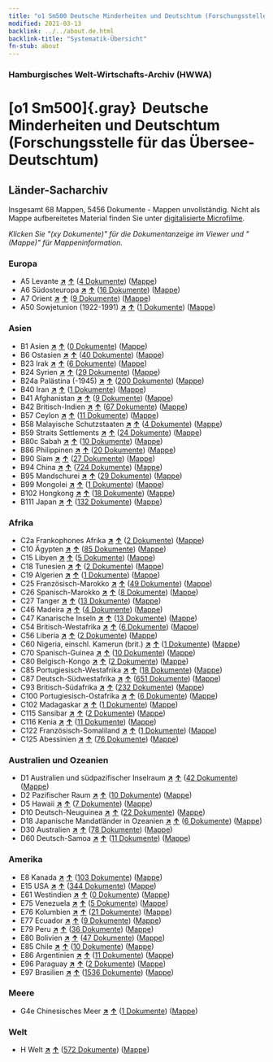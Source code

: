```yaml
---
title: "o1 Sm500 Deutsche Minderheiten und Deutschtum (Forschungsstelle für das Übersee-Deutschtum)"
modified: 2021-03-13
backlink: ../../about.de.html
backlink-title: "Systematik-Übersicht"
fn-stub: about
---
```


### Hamburgisches Welt-Wirtschafts-Archiv (HWWA)

# [o1 Sm500]{.gray}&#8201; Deutsche Minderheiten und Deutschtum (Forschungsstelle für das Übersee-Deutschtum)&#160; 







## Länder-Sacharchiv




Insgesamt 68 Mappen, 5456 Dokumente - Mappen unvollständig.
Nicht als Mappe aufbereitetes Material finden Sie unter [digitalisierte Microfilme](/film/h1_sh.de.html).

_Klicken Sie "(xy Dokumente)" für die Dokumentanzeige im Viewer und "(Mappe)" für Mappeninformation._




### Europa

- A5 Levante [**&nearr;**](../../../geo/i/140898/about.de.html "Levante (alle Mappen)") [**&uarr;**](../../../geo/about.de.html#A5 "Ländersystematik") (<a href="https://pm20.zbw.eu/iiifview/folder/sh/140898,145911" title="über: Levante : Deutsche Minderheiten und Deutschtum (Forschungsstelle für das Übersee-Deutschtum)" target="_blank">4 Dokumente</a>) ([Mappe](../../../../folder/sh/1408xx/140898/1459xx/145911/about.de.html))
- A6 Südosteuropa [**&nearr;**](../../../geo/i/140900/about.de.html "Südosteuropa (alle Mappen)") [**&uarr;**](../../../geo/about.de.html#A6 "Ländersystematik") (<a href="https://pm20.zbw.eu/iiifview/folder/sh/140900,145911" title="über: Südosteuropa : Deutsche Minderheiten und Deutschtum (Forschungsstelle für das Übersee-Deutschtum)" target="_blank">16 Dokumente</a>) ([Mappe](../../../../folder/sh/1409xx/140900/1459xx/145911/about.de.html))
- A7 Orient [**&nearr;**](../../../geo/i/140902/about.de.html "Orient (alle Mappen)") [**&uarr;**](../../../geo/about.de.html#A7 "Ländersystematik") (<a href="https://pm20.zbw.eu/iiifview/folder/sh/140902,145911" title="über: Orient : Deutsche Minderheiten und Deutschtum (Forschungsstelle für das Übersee-Deutschtum)" target="_blank">9 Dokumente</a>) ([Mappe](../../../../folder/sh/1409xx/140902/1459xx/145911/about.de.html))
- A50 Sowjetunion (1922-1991) [**&nearr;**](../../../geo/i/141043/about.de.html "Sowjetunion (1922-1991) (alle Mappen)") [**&uarr;**](../../../geo/about.de.html#A50 "Ländersystematik") (<a href="https://pm20.zbw.eu/iiifview/folder/sh/141043,145911" title="über: Sowjetunion (1922-1991) : Deutsche Minderheiten und Deutschtum (Forschungsstelle für das Übersee-Deutschtum)" target="_blank">1 Dokumente</a>) ([Mappe](../../../../folder/sh/1410xx/141043/1459xx/145911/about.de.html))

### Asien

- B1 Asien [**&nearr;**](../../../geo/i/141056/about.de.html "Asien (alle Mappen)") [**&uarr;**](../../../geo/about.de.html#B1 "Ländersystematik") (<a href="https://pm20.zbw.eu/iiifview/folder/sh/141056,145911" title="über: Asien : Deutsche Minderheiten und Deutschtum (Forschungsstelle für das Übersee-Deutschtum)" target="_blank">0 Dokumente</a>) ([Mappe](../../../../folder/sh/1410xx/141056/1459xx/145911/about.de.html))
- B6 Ostasien [**&nearr;**](../../../geo/i/141062/about.de.html "Ostasien (alle Mappen)") [**&uarr;**](../../../geo/about.de.html#B6 "Ländersystematik") (<a href="https://pm20.zbw.eu/iiifview/folder/sh/141062,145911" title="über: Ostasien : Deutsche Minderheiten und Deutschtum (Forschungsstelle für das Übersee-Deutschtum)" target="_blank">40 Dokumente</a>) ([Mappe](../../../../folder/sh/1410xx/141062/1459xx/145911/about.de.html))
- B23 Irak [**&nearr;**](../../../geo/i/141113/about.de.html "Irak (alle Mappen)") [**&uarr;**](../../../geo/about.de.html#B23 "Ländersystematik") (<a href="https://pm20.zbw.eu/iiifview/folder/sh/141113,145911" title="über: Irak : Deutsche Minderheiten und Deutschtum (Forschungsstelle für das Übersee-Deutschtum)" target="_blank">6 Dokumente</a>) ([Mappe](../../../../folder/sh/1411xx/141113/1459xx/145911/about.de.html))
- B24 Syrien [**&nearr;**](../../../geo/i/141114/about.de.html "Syrien (alle Mappen)") [**&uarr;**](../../../geo/about.de.html#B24 "Ländersystematik") (<a href="https://pm20.zbw.eu/iiifview/folder/sh/141114,145911" title="über: Syrien : Deutsche Minderheiten und Deutschtum (Forschungsstelle für das Übersee-Deutschtum)" target="_blank">29 Dokumente</a>) ([Mappe](../../../../folder/sh/1411xx/141114/1459xx/145911/about.de.html))
- B24a Palästina (-1945) [**&nearr;**](../../../geo/i/141115/about.de.html "Palästina (-1945) (alle Mappen)") [**&uarr;**](../../../geo/about.de.html#B24a "Ländersystematik") (<a href="https://pm20.zbw.eu/iiifview/folder/sh/141115,145911" title="über: Palästina (-1945) : Deutsche Minderheiten und Deutschtum (Forschungsstelle für das Übersee-Deutschtum)" target="_blank">200 Dokumente</a>) ([Mappe](../../../../folder/sh/1411xx/141115/1459xx/145911/about.de.html))
- B40 Iran [**&nearr;**](../../../geo/i/141186/about.de.html "Iran (alle Mappen)") [**&uarr;**](../../../geo/about.de.html#B40 "Ländersystematik") (<a href="https://pm20.zbw.eu/iiifview/folder/sh/141186,145911" title="über: Iran : Deutsche Minderheiten und Deutschtum (Forschungsstelle für das Übersee-Deutschtum)" target="_blank">1 Dokumente</a>) ([Mappe](../../../../folder/sh/1411xx/141186/1459xx/145911/about.de.html))
- B41 Afghanistan [**&nearr;**](../../../geo/i/141188/about.de.html "Afghanistan (alle Mappen)") [**&uarr;**](../../../geo/about.de.html#B41 "Ländersystematik") (<a href="https://pm20.zbw.eu/iiifview/folder/sh/141188,145911" title="über: Afghanistan : Deutsche Minderheiten und Deutschtum (Forschungsstelle für das Übersee-Deutschtum)" target="_blank">9 Dokumente</a>) ([Mappe](../../../../folder/sh/1411xx/141188/1459xx/145911/about.de.html))
- B42 Britisch-Indien [**&nearr;**](../../../geo/i/141189/about.de.html "Britisch-Indien (alle Mappen)") [**&uarr;**](../../../geo/about.de.html#B42 "Ländersystematik") (<a href="https://pm20.zbw.eu/iiifview/folder/sh/141189,145911" title="über: Britisch-Indien : Deutsche Minderheiten und Deutschtum (Forschungsstelle für das Übersee-Deutschtum)" target="_blank">67 Dokumente</a>) ([Mappe](../../../../folder/sh/1411xx/141189/1459xx/145911/about.de.html))
- B57 Ceylon [**&nearr;**](../../../geo/i/141204/about.de.html "Ceylon (alle Mappen)") [**&uarr;**](../../../geo/about.de.html#B57 "Ländersystematik") (<a href="https://pm20.zbw.eu/iiifview/folder/sh/141204,145911" title="über: Ceylon : Deutsche Minderheiten und Deutschtum (Forschungsstelle für das Übersee-Deutschtum)" target="_blank">11 Dokumente</a>) ([Mappe](../../../../folder/sh/1412xx/141204/1459xx/145911/about.de.html))
- B58 Malayische Schutzstaaten [**&nearr;**](../../../geo/i/141206/about.de.html "Malayische Schutzstaaten (alle Mappen)") [**&uarr;**](../../../geo/about.de.html#B58 "Ländersystematik") (<a href="https://pm20.zbw.eu/iiifview/folder/sh/141206,145911" title="über: Malayische Schutzstaaten : Deutsche Minderheiten und Deutschtum (Forschungsstelle für das Übersee-Deutschtum)" target="_blank">4 Dokumente</a>) ([Mappe](../../../../folder/sh/1412xx/141206/1459xx/145911/about.de.html))
- B59 Straits Settlements [**&nearr;**](../../../geo/i/141211/about.de.html "Straits Settlements (alle Mappen)") [**&uarr;**](../../../geo/about.de.html#B59 "Ländersystematik") (<a href="https://pm20.zbw.eu/iiifview/folder/sh/141211,145911" title="über: Straits Settlements : Deutsche Minderheiten und Deutschtum (Forschungsstelle für das Übersee-Deutschtum)" target="_blank">24 Dokumente</a>) ([Mappe](../../../../folder/sh/1412xx/141211/1459xx/145911/about.de.html))
- B80c Sabah [**&nearr;**](../../../geo/i/141234/about.de.html "Sabah (alle Mappen)") [**&uarr;**](../../../geo/about.de.html#B80c "Ländersystematik") (<a href="https://pm20.zbw.eu/iiifview/folder/sh/141234,145911" title="über: Sabah : Deutsche Minderheiten und Deutschtum (Forschungsstelle für das Übersee-Deutschtum)" target="_blank">10 Dokumente</a>) ([Mappe](../../../../folder/sh/1412xx/141234/1459xx/145911/about.de.html))
- B86 Philippinen [**&nearr;**](../../../geo/i/141240/about.de.html "Philippinen (alle Mappen)") [**&uarr;**](../../../geo/about.de.html#B86 "Ländersystematik") (<a href="https://pm20.zbw.eu/iiifview/folder/sh/141240,145911" title="über: Philippinen : Deutsche Minderheiten und Deutschtum (Forschungsstelle für das Übersee-Deutschtum)" target="_blank">20 Dokumente</a>) ([Mappe](../../../../folder/sh/1412xx/141240/1459xx/145911/about.de.html))
- B90 Siam [**&nearr;**](../../../geo/i/141242/about.de.html "Siam (alle Mappen)") [**&uarr;**](../../../geo/about.de.html#B90 "Ländersystematik") (<a href="https://pm20.zbw.eu/iiifview/folder/sh/141242,145911" title="über: Siam : Deutsche Minderheiten und Deutschtum (Forschungsstelle für das Übersee-Deutschtum)" target="_blank">27 Dokumente</a>) ([Mappe](../../../../folder/sh/1412xx/141242/1459xx/145911/about.de.html))
- B94 China [**&nearr;**](../../../geo/i/141253/about.de.html "China (alle Mappen)") [**&uarr;**](../../../geo/about.de.html#B94 "Ländersystematik") (<a href="https://pm20.zbw.eu/iiifview/folder/sh/141253,145911" title="über: China : Deutsche Minderheiten und Deutschtum (Forschungsstelle für das Übersee-Deutschtum)" target="_blank">724 Dokumente</a>) ([Mappe](../../../../folder/sh/1412xx/141253/1459xx/145911/about.de.html))
- B95 Mandschurei [**&nearr;**](../../../geo/i/141258/about.de.html "Mandschurei (alle Mappen)") [**&uarr;**](../../../geo/about.de.html#B95 "Ländersystematik") (<a href="https://pm20.zbw.eu/iiifview/folder/sh/141258,145911" title="über: Mandschurei : Deutsche Minderheiten und Deutschtum (Forschungsstelle für das Übersee-Deutschtum)" target="_blank">29 Dokumente</a>) ([Mappe](../../../../folder/sh/1412xx/141258/1459xx/145911/about.de.html))
- B99 Mongolei [**&nearr;**](../../../geo/i/141261/about.de.html "Mongolei (alle Mappen)") [**&uarr;**](../../../geo/about.de.html#B99 "Ländersystematik") (<a href="https://pm20.zbw.eu/iiifview/folder/sh/141261,145911" title="über: Mongolei : Deutsche Minderheiten und Deutschtum (Forschungsstelle für das Übersee-Deutschtum)" target="_blank">1 Dokumente</a>) ([Mappe](../../../../folder/sh/1412xx/141261/1459xx/145911/about.de.html))
- B102 Hongkong [**&nearr;**](../../../geo/i/141268/about.de.html "Hongkong (alle Mappen)") [**&uarr;**](../../../geo/about.de.html#B102 "Ländersystematik") (<a href="https://pm20.zbw.eu/iiifview/folder/sh/141268,145911" title="über: Hongkong : Deutsche Minderheiten und Deutschtum (Forschungsstelle für das Übersee-Deutschtum)" target="_blank">18 Dokumente</a>) ([Mappe](../../../../folder/sh/1412xx/141268/1459xx/145911/about.de.html))
- B111 Japan [**&nearr;**](../../../geo/i/141272/about.de.html "Japan (alle Mappen)") [**&uarr;**](../../../geo/about.de.html#B111 "Ländersystematik") (<a href="https://pm20.zbw.eu/iiifview/folder/sh/141272,145911" title="über: Japan : Deutsche Minderheiten und Deutschtum (Forschungsstelle für das Übersee-Deutschtum)" target="_blank">132 Dokumente</a>) ([Mappe](../../../../folder/sh/1412xx/141272/1459xx/145911/about.de.html))

### Afrika

- C2a Frankophones Afrika [**&nearr;**](../../../geo/i/141312/about.de.html "Frankophones Afrika (alle Mappen)") [**&uarr;**](../../../geo/about.de.html#C2a "Ländersystematik") (<a href="https://pm20.zbw.eu/iiifview/folder/sh/141312,145911" title="über: Frankophones Afrika : Deutsche Minderheiten und Deutschtum (Forschungsstelle für das Übersee-Deutschtum)" target="_blank">2 Dokumente</a>) ([Mappe](../../../../folder/sh/1413xx/141312/1459xx/145911/about.de.html))
- C10 Ägypten [**&nearr;**](../../../geo/i/141336/about.de.html "Ägypten (alle Mappen)") [**&uarr;**](../../../geo/about.de.html#C10 "Ländersystematik") (<a href="https://pm20.zbw.eu/iiifview/folder/sh/141336,145911" title="über: Ägypten : Deutsche Minderheiten und Deutschtum (Forschungsstelle für das Übersee-Deutschtum)" target="_blank">85 Dokumente</a>) ([Mappe](../../../../folder/sh/1413xx/141336/1459xx/145911/about.de.html))
- C15 Libyen [**&nearr;**](../../../geo/i/141339/about.de.html "Libyen (alle Mappen)") [**&uarr;**](../../../geo/about.de.html#C15 "Ländersystematik") (<a href="https://pm20.zbw.eu/iiifview/folder/sh/141339,145911" title="über: Libyen : Deutsche Minderheiten und Deutschtum (Forschungsstelle für das Übersee-Deutschtum)" target="_blank">5 Dokumente</a>) ([Mappe](../../../../folder/sh/1413xx/141339/1459xx/145911/about.de.html))
- C18 Tunesien [**&nearr;**](../../../geo/i/141353/about.de.html "Tunesien (alle Mappen)") [**&uarr;**](../../../geo/about.de.html#C18 "Ländersystematik") (<a href="https://pm20.zbw.eu/iiifview/folder/sh/141353,145911" title="über: Tunesien : Deutsche Minderheiten und Deutschtum (Forschungsstelle für das Übersee-Deutschtum)" target="_blank">2 Dokumente</a>) ([Mappe](../../../../folder/sh/1413xx/141353/1459xx/145911/about.de.html))
- C19 Algerien [**&nearr;**](../../../geo/i/141354/about.de.html "Algerien (alle Mappen)") [**&uarr;**](../../../geo/about.de.html#C19 "Ländersystematik") (<a href="https://pm20.zbw.eu/iiifview/folder/sh/141354,145911" title="über: Algerien : Deutsche Minderheiten und Deutschtum (Forschungsstelle für das Übersee-Deutschtum)" target="_blank">1 Dokumente</a>) ([Mappe](../../../../folder/sh/1413xx/141354/1459xx/145911/about.de.html))
- C25 Französisch-Marokko [**&nearr;**](../../../geo/i/141358/about.de.html "Französisch-Marokko (alle Mappen)") [**&uarr;**](../../../geo/about.de.html#C25 "Ländersystematik") (<a href="https://pm20.zbw.eu/iiifview/folder/sh/141358,145911" title="über: Französisch-Marokko : Deutsche Minderheiten und Deutschtum (Forschungsstelle für das Übersee-Deutschtum)" target="_blank">49 Dokumente</a>) ([Mappe](../../../../folder/sh/1413xx/141358/1459xx/145911/about.de.html))
- C26 Spanisch-Marokko [**&nearr;**](../../../geo/i/141359/about.de.html "Spanisch-Marokko (alle Mappen)") [**&uarr;**](../../../geo/about.de.html#C26 "Ländersystematik") (<a href="https://pm20.zbw.eu/iiifview/folder/sh/141359,145911" title="über: Spanisch-Marokko : Deutsche Minderheiten und Deutschtum (Forschungsstelle für das Übersee-Deutschtum)" target="_blank">8 Dokumente</a>) ([Mappe](../../../../folder/sh/1413xx/141359/1459xx/145911/about.de.html))
- C27 Tanger [**&nearr;**](../../../geo/i/141360/about.de.html "Tanger (alle Mappen)") [**&uarr;**](../../../geo/about.de.html#C27 "Ländersystematik") (<a href="https://pm20.zbw.eu/iiifview/folder/sh/141360,145911" title="über: Tanger : Deutsche Minderheiten und Deutschtum (Forschungsstelle für das Übersee-Deutschtum)" target="_blank">13 Dokumente</a>) ([Mappe](../../../../folder/sh/1413xx/141360/1459xx/145911/about.de.html))
- C46 Madeira [**&nearr;**](../../../geo/i/141394/about.de.html "Madeira (alle Mappen)") [**&uarr;**](../../../geo/about.de.html#C46 "Ländersystematik") (<a href="https://pm20.zbw.eu/iiifview/folder/sh/141394,145911" title="über: Madeira : Deutsche Minderheiten und Deutschtum (Forschungsstelle für das Übersee-Deutschtum)" target="_blank">4 Dokumente</a>) ([Mappe](../../../../folder/sh/1413xx/141394/1459xx/145911/about.de.html))
- C47 Kanarische Inseln [**&nearr;**](../../../geo/i/141395/about.de.html "Kanarische Inseln (alle Mappen)") [**&uarr;**](../../../geo/about.de.html#C47 "Ländersystematik") (<a href="https://pm20.zbw.eu/iiifview/folder/sh/141395,145911" title="über: Kanarische Inseln : Deutsche Minderheiten und Deutschtum (Forschungsstelle für das Übersee-Deutschtum)" target="_blank">13 Dokumente</a>) ([Mappe](../../../../folder/sh/1413xx/141395/1459xx/145911/about.de.html))
- C54 Britisch-Westafrika [**&nearr;**](../../../geo/i/141402/about.de.html "Britisch-Westafrika (alle Mappen)") [**&uarr;**](../../../geo/about.de.html#C54 "Ländersystematik") (<a href="https://pm20.zbw.eu/iiifview/folder/sh/141402,145911" title="über: Britisch-Westafrika : Deutsche Minderheiten und Deutschtum (Forschungsstelle für das Übersee-Deutschtum)" target="_blank">6 Dokumente</a>) ([Mappe](../../../../folder/sh/1414xx/141402/1459xx/145911/about.de.html))
- C56 Liberia [**&nearr;**](../../../geo/i/141405/about.de.html "Liberia (alle Mappen)") [**&uarr;**](../../../geo/about.de.html#C56 "Ländersystematik") (<a href="https://pm20.zbw.eu/iiifview/folder/sh/141405,145911" title="über: Liberia : Deutsche Minderheiten und Deutschtum (Forschungsstelle für das Übersee-Deutschtum)" target="_blank">2 Dokumente</a>) ([Mappe](../../../../folder/sh/1414xx/141405/1459xx/145911/about.de.html))
- C60 Nigeria, einschl. Kamerun (brit.) [**&nearr;**](../../../geo/i/141409/about.de.html "Nigeria, einschl. Kamerun (brit.) (alle Mappen)") [**&uarr;**](../../../geo/about.de.html#C60 "Ländersystematik") (<a href="https://pm20.zbw.eu/iiifview/folder/sh/141409,145911" title="über: Nigeria, einschl. Kamerun (brit.) : Deutsche Minderheiten und Deutschtum (Forschungsstelle für das Übersee-Deutschtum)" target="_blank">1 Dokumente</a>) ([Mappe](../../../../folder/sh/1414xx/141409/1459xx/145911/about.de.html))
- C70 Spanisch-Guinea [**&nearr;**](../../../geo/i/141412/about.de.html "Spanisch-Guinea (alle Mappen)") [**&uarr;**](../../../geo/about.de.html#C70 "Ländersystematik") (<a href="https://pm20.zbw.eu/iiifview/folder/sh/141412,145911" title="über: Spanisch-Guinea : Deutsche Minderheiten und Deutschtum (Forschungsstelle für das Übersee-Deutschtum)" target="_blank">10 Dokumente</a>) ([Mappe](../../../../folder/sh/1414xx/141412/1459xx/145911/about.de.html))
- C80 Belgisch-Kongo [**&nearr;**](../../../geo/i/141444/about.de.html "Belgisch-Kongo (alle Mappen)") [**&uarr;**](../../../geo/about.de.html#C80 "Ländersystematik") (<a href="https://pm20.zbw.eu/iiifview/folder/sh/141444,145911" title="über: Belgisch-Kongo : Deutsche Minderheiten und Deutschtum (Forschungsstelle für das Übersee-Deutschtum)" target="_blank">2 Dokumente</a>) ([Mappe](../../../../folder/sh/1414xx/141444/1459xx/145911/about.de.html))
- C85 Portugiesisch-Westafrika [**&nearr;**](../../../geo/i/141449/about.de.html "Portugiesisch-Westafrika (alle Mappen)") [**&uarr;**](../../../geo/about.de.html#C85 "Ländersystematik") (<a href="https://pm20.zbw.eu/iiifview/folder/sh/141449,145911" title="über: Portugiesisch-Westafrika : Deutsche Minderheiten und Deutschtum (Forschungsstelle für das Übersee-Deutschtum)" target="_blank">18 Dokumente</a>) ([Mappe](../../../../folder/sh/1414xx/141449/1459xx/145911/about.de.html))
- C87 Deutsch-Südwestafrika [**&nearr;**](../../../geo/i/141450/about.de.html "Deutsch-Südwestafrika (alle Mappen)") [**&uarr;**](../../../geo/about.de.html#C87 "Ländersystematik") (<a href="https://pm20.zbw.eu/iiifview/folder/sh/141450,145911" title="über: Deutsch-Südwestafrika : Deutsche Minderheiten und Deutschtum (Forschungsstelle für das Übersee-Deutschtum)" target="_blank">651 Dokumente</a>) ([Mappe](../../../../folder/sh/1414xx/141450/1459xx/145911/about.de.html))
- C93 Britisch-Südafrika [**&nearr;**](../../../geo/i/141454/about.de.html "Britisch-Südafrika (alle Mappen)") [**&uarr;**](../../../geo/about.de.html#C93 "Ländersystematik") (<a href="https://pm20.zbw.eu/iiifview/folder/sh/141454,145911" title="über: Britisch-Südafrika : Deutsche Minderheiten und Deutschtum (Forschungsstelle für das Übersee-Deutschtum)" target="_blank">232 Dokumente</a>) ([Mappe](../../../../folder/sh/1414xx/141454/1459xx/145911/about.de.html))
- C100 Portugiesisch-Ostafrika [**&nearr;**](../../../geo/i/141463/about.de.html "Portugiesisch-Ostafrika (alle Mappen)") [**&uarr;**](../../../geo/about.de.html#C100 "Ländersystematik") (<a href="https://pm20.zbw.eu/iiifview/folder/sh/141463,145911" title="über: Portugiesisch-Ostafrika : Deutsche Minderheiten und Deutschtum (Forschungsstelle für das Übersee-Deutschtum)" target="_blank">6 Dokumente</a>) ([Mappe](../../../../folder/sh/1414xx/141463/1459xx/145911/about.de.html))
- C102 Madagaskar [**&nearr;**](../../../geo/i/141464/about.de.html "Madagaskar (alle Mappen)") [**&uarr;**](../../../geo/about.de.html#C102 "Ländersystematik") (<a href="https://pm20.zbw.eu/iiifview/folder/sh/141464,145911" title="über: Madagaskar : Deutsche Minderheiten und Deutschtum (Forschungsstelle für das Übersee-Deutschtum)" target="_blank">1 Dokumente</a>) ([Mappe](../../../../folder/sh/1414xx/141464/1459xx/145911/about.de.html))
- C115 Sansibar [**&nearr;**](../../../geo/i/141474/about.de.html "Sansibar (alle Mappen)") [**&uarr;**](../../../geo/about.de.html#C115 "Ländersystematik") (<a href="https://pm20.zbw.eu/iiifview/folder/sh/141474,145911" title="über: Sansibar : Deutsche Minderheiten und Deutschtum (Forschungsstelle für das Übersee-Deutschtum)" target="_blank">2 Dokumente</a>) ([Mappe](../../../../folder/sh/1414xx/141474/1459xx/145911/about.de.html))
- C116 Kenia [**&nearr;**](../../../geo/i/141475/about.de.html "Kenia (alle Mappen)") [**&uarr;**](../../../geo/about.de.html#C116 "Ländersystematik") (<a href="https://pm20.zbw.eu/iiifview/folder/sh/141475,145911" title="über: Kenia : Deutsche Minderheiten und Deutschtum (Forschungsstelle für das Übersee-Deutschtum)" target="_blank">11 Dokumente</a>) ([Mappe](../../../../folder/sh/1414xx/141475/1459xx/145911/about.de.html))
- C122 Französisch-Somaliland [**&nearr;**](../../../geo/i/141479/about.de.html "Französisch-Somaliland (alle Mappen)") [**&uarr;**](../../../geo/about.de.html#C122 "Ländersystematik") (<a href="https://pm20.zbw.eu/iiifview/folder/sh/141479,145911" title="über: Französisch-Somaliland : Deutsche Minderheiten und Deutschtum (Forschungsstelle für das Übersee-Deutschtum)" target="_blank">1 Dokumente</a>) ([Mappe](../../../../folder/sh/1414xx/141479/1459xx/145911/about.de.html))
- C125 Abessinien [**&nearr;**](../../../geo/i/141482/about.de.html "Abessinien (alle Mappen)") [**&uarr;**](../../../geo/about.de.html#C125 "Ländersystematik") (<a href="https://pm20.zbw.eu/iiifview/folder/sh/141482,145911" title="über: Abessinien : Deutsche Minderheiten und Deutschtum (Forschungsstelle für das Übersee-Deutschtum)" target="_blank">76 Dokumente</a>) ([Mappe](../../../../folder/sh/1414xx/141482/1459xx/145911/about.de.html))

### Australien und Ozeanien

- D1 Australien und südpazifischer Inselraum [**&nearr;**](../../../geo/i/141592/about.de.html "Australien und südpazifischer Inselraum (alle Mappen)") [**&uarr;**](../../../geo/about.de.html#D1 "Ländersystematik") (<a href="https://pm20.zbw.eu/iiifview/folder/sh/141592,145911" title="über: Australien und südpazifischer Inselraum : Deutsche Minderheiten und Deutschtum (Forschungsstelle für das Übersee-Deutschtum)" target="_blank">42 Dokumente</a>) ([Mappe](../../../../folder/sh/1415xx/141592/1459xx/145911/about.de.html))
- D2 Pazifischer Raum [**&nearr;**](../../../geo/i/141593/about.de.html "Pazifischer Raum (alle Mappen)") [**&uarr;**](../../../geo/about.de.html#D2 "Ländersystematik") (<a href="https://pm20.zbw.eu/iiifview/folder/sh/141593,145911" title="über: Pazifischer Raum : Deutsche Minderheiten und Deutschtum (Forschungsstelle für das Übersee-Deutschtum)" target="_blank">10 Dokumente</a>) ([Mappe](../../../../folder/sh/1415xx/141593/1459xx/145911/about.de.html))
- D5 Hawaii [**&nearr;**](../../../geo/i/141595/about.de.html "Hawaii (alle Mappen)") [**&uarr;**](../../../geo/about.de.html#D5 "Ländersystematik") (<a href="https://pm20.zbw.eu/iiifview/folder/sh/141595,145911" title="über: Hawaii : Deutsche Minderheiten und Deutschtum (Forschungsstelle für das Übersee-Deutschtum)" target="_blank">7 Dokumente</a>) ([Mappe](../../../../folder/sh/1415xx/141595/1459xx/145911/about.de.html))
- D10 Deutsch-Neuguinea [**&nearr;**](../../../geo/i/141601/about.de.html "Deutsch-Neuguinea (alle Mappen)") [**&uarr;**](../../../geo/about.de.html#D10 "Ländersystematik") (<a href="https://pm20.zbw.eu/iiifview/folder/sh/141601,145911" title="über: Deutsch-Neuguinea : Deutsche Minderheiten und Deutschtum (Forschungsstelle für das Übersee-Deutschtum)" target="_blank">22 Dokumente</a>) ([Mappe](../../../../folder/sh/1416xx/141601/1459xx/145911/about.de.html))
- D18 Japanische Mandatländer in Ozeanien [**&nearr;**](../../../geo/i/141618/about.de.html "Japanische Mandatländer in Ozeanien (alle Mappen)") [**&uarr;**](../../../geo/about.de.html#D18 "Ländersystematik") (<a href="https://pm20.zbw.eu/iiifview/folder/sh/141618,145911" title="über: Japanische Mandatländer in Ozeanien : Deutsche Minderheiten und Deutschtum (Forschungsstelle für das Übersee-Deutschtum)" target="_blank">6 Dokumente</a>) ([Mappe](../../../../folder/sh/1416xx/141618/1459xx/145911/about.de.html))
- D30 Australien [**&nearr;**](../../../geo/i/141621/about.de.html "Australien (alle Mappen)") [**&uarr;**](../../../geo/about.de.html#D30 "Ländersystematik") (<a href="https://pm20.zbw.eu/iiifview/folder/sh/141621,145911" title="über: Australien : Deutsche Minderheiten und Deutschtum (Forschungsstelle für das Übersee-Deutschtum)" target="_blank">78 Dokumente</a>) ([Mappe](../../../../folder/sh/1416xx/141621/1459xx/145911/about.de.html))
- D60 Deutsch-Samoa [**&nearr;**](../../../geo/i/141634/about.de.html "Deutsch-Samoa (alle Mappen)") [**&uarr;**](../../../geo/about.de.html#D60 "Ländersystematik") (<a href="https://pm20.zbw.eu/iiifview/folder/sh/141634,145911" title="über: Deutsch-Samoa : Deutsche Minderheiten und Deutschtum (Forschungsstelle für das Übersee-Deutschtum)" target="_blank">11 Dokumente</a>) ([Mappe](../../../../folder/sh/1416xx/141634/1459xx/145911/about.de.html))

### Amerika

- E8 Kanada [**&nearr;**](../../../geo/i/141644/about.de.html "Kanada (alle Mappen)") [**&uarr;**](../../../geo/about.de.html#E8 "Ländersystematik") (<a href="https://pm20.zbw.eu/iiifview/folder/sh/141644,145911" title="über: Kanada : Deutsche Minderheiten und Deutschtum (Forschungsstelle für das Übersee-Deutschtum)" target="_blank">103 Dokumente</a>) ([Mappe](../../../../folder/sh/1416xx/141644/1459xx/145911/about.de.html))
- E15 USA [**&nearr;**](../../../geo/i/141653/about.de.html "USA (alle Mappen)") [**&uarr;**](../../../geo/about.de.html#E15 "Ländersystematik") (<a href="https://pm20.zbw.eu/iiifview/folder/sh/141653,145911" title="über: USA : Deutsche Minderheiten und Deutschtum (Forschungsstelle für das Übersee-Deutschtum)" target="_blank">344 Dokumente</a>) ([Mappe](../../../../folder/sh/1416xx/141653/1459xx/145911/about.de.html))
- E61 Westindien [**&nearr;**](../../../geo/i/141677/about.de.html "Westindien (alle Mappen)") [**&uarr;**](../../../geo/about.de.html#E61 "Ländersystematik") (<a href="https://pm20.zbw.eu/iiifview/folder/sh/141677,145911" title="über: Westindien : Deutsche Minderheiten und Deutschtum (Forschungsstelle für das Übersee-Deutschtum)" target="_blank">0 Dokumente</a>) ([Mappe](../../../../folder/sh/1416xx/141677/1459xx/145911/about.de.html))
- E75 Venezuela [**&nearr;**](../../../geo/i/141686/about.de.html "Venezuela (alle Mappen)") [**&uarr;**](../../../geo/about.de.html#E75 "Ländersystematik") (<a href="https://pm20.zbw.eu/iiifview/folder/sh/141686,145911" title="über: Venezuela : Deutsche Minderheiten und Deutschtum (Forschungsstelle für das Übersee-Deutschtum)" target="_blank">5 Dokumente</a>) ([Mappe](../../../../folder/sh/1416xx/141686/1459xx/145911/about.de.html))
- E76 Kolumbien [**&nearr;**](../../../geo/i/141687/about.de.html "Kolumbien (alle Mappen)") [**&uarr;**](../../../geo/about.de.html#E76 "Ländersystematik") (<a href="https://pm20.zbw.eu/iiifview/folder/sh/141687,145911" title="über: Kolumbien : Deutsche Minderheiten und Deutschtum (Forschungsstelle für das Übersee-Deutschtum)" target="_blank">21 Dokumente</a>) ([Mappe](../../../../folder/sh/1416xx/141687/1459xx/145911/about.de.html))
- E77 Ecuador [**&nearr;**](../../../geo/i/141688/about.de.html "Ecuador (alle Mappen)") [**&uarr;**](../../../geo/about.de.html#E77 "Ländersystematik") (<a href="https://pm20.zbw.eu/iiifview/folder/sh/141688,145911" title="über: Ecuador : Deutsche Minderheiten und Deutschtum (Forschungsstelle für das Übersee-Deutschtum)" target="_blank">9 Dokumente</a>) ([Mappe](../../../../folder/sh/1416xx/141688/1459xx/145911/about.de.html))
- E79 Peru [**&nearr;**](../../../geo/i/141689/about.de.html "Peru (alle Mappen)") [**&uarr;**](../../../geo/about.de.html#E79 "Ländersystematik") (<a href="https://pm20.zbw.eu/iiifview/folder/sh/141689,145911" title="über: Peru : Deutsche Minderheiten und Deutschtum (Forschungsstelle für das Übersee-Deutschtum)" target="_blank">36 Dokumente</a>) ([Mappe](../../../../folder/sh/1416xx/141689/1459xx/145911/about.de.html))
- E80 Bolivien [**&nearr;**](../../../geo/i/141690/about.de.html "Bolivien (alle Mappen)") [**&uarr;**](../../../geo/about.de.html#E80 "Ländersystematik") (<a href="https://pm20.zbw.eu/iiifview/folder/sh/141690,145911" title="über: Bolivien : Deutsche Minderheiten und Deutschtum (Forschungsstelle für das Übersee-Deutschtum)" target="_blank">47 Dokumente</a>) ([Mappe](../../../../folder/sh/1416xx/141690/1459xx/145911/about.de.html))
- E85 Chile [**&nearr;**](../../../geo/i/141691/about.de.html "Chile (alle Mappen)") [**&uarr;**](../../../geo/about.de.html#E85 "Ländersystematik") (<a href="https://pm20.zbw.eu/iiifview/folder/sh/141691,145911" title="über: Chile : Deutsche Minderheiten und Deutschtum (Forschungsstelle für das Übersee-Deutschtum)" target="_blank">10 Dokumente</a>) ([Mappe](../../../../folder/sh/1416xx/141691/1459xx/145911/about.de.html))
- E86 Argentinien [**&nearr;**](../../../geo/i/141692/about.de.html "Argentinien (alle Mappen)") [**&uarr;**](../../../geo/about.de.html#E86 "Ländersystematik") (<a href="https://pm20.zbw.eu/iiifview/folder/sh/141692,145911" title="über: Argentinien : Deutsche Minderheiten und Deutschtum (Forschungsstelle für das Übersee-Deutschtum)" target="_blank">11 Dokumente</a>) ([Mappe](../../../../folder/sh/1416xx/141692/1459xx/145911/about.de.html))
- E96 Paraguay [**&nearr;**](../../../geo/i/141696/about.de.html "Paraguay (alle Mappen)") [**&uarr;**](../../../geo/about.de.html#E96 "Ländersystematik") (<a href="https://pm20.zbw.eu/iiifview/folder/sh/141696,145911" title="über: Paraguay : Deutsche Minderheiten und Deutschtum (Forschungsstelle für das Übersee-Deutschtum)" target="_blank">2 Dokumente</a>) ([Mappe](../../../../folder/sh/1416xx/141696/1459xx/145911/about.de.html))
- E97 Brasilien [**&nearr;**](../../../geo/i/141697/about.de.html "Brasilien (alle Mappen)") [**&uarr;**](../../../geo/about.de.html#E97 "Ländersystematik") (<a href="https://pm20.zbw.eu/iiifview/folder/sh/141697,145911" title="über: Brasilien : Deutsche Minderheiten und Deutschtum (Forschungsstelle für das Übersee-Deutschtum)" target="_blank">1536 Dokumente</a>) ([Mappe](../../../../folder/sh/1416xx/141697/1459xx/145911/about.de.html))

### Meere

- G4e Chinesisches Meer [**&nearr;**](../../../geo/i/141727/about.de.html "Chinesisches Meer (alle Mappen)") [**&uarr;**](../../../geo/about.de.html#G4e "Ländersystematik") (<a href="https://pm20.zbw.eu/iiifview/folder/sh/141727,145911" title="über: Chinesisches Meer : Deutsche Minderheiten und Deutschtum (Forschungsstelle für das Übersee-Deutschtum)" target="_blank">1 Dokumente</a>) ([Mappe](../../../../folder/sh/1417xx/141727/1459xx/145911/about.de.html))

### Welt

- H Welt [**&nearr;**](../../../geo/i/141728/about.de.html "Welt (alle Mappen)") [**&uarr;**](../../../geo/about.de.html#H "Ländersystematik") (<a href="https://pm20.zbw.eu/iiifview/folder/sh/141728,145911" title="über: Welt : Deutsche Minderheiten und Deutschtum (Forschungsstelle für das Übersee-Deutschtum)" target="_blank">572 Dokumente</a>) ([Mappe](../../../../folder/sh/1417xx/141728/1459xx/145911/about.de.html))









